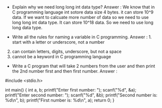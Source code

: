 - Explain why we need long long int data type?
  Answer : We know that in C programming language int sotore data size 4 bytes. it can store 10^9 data. If we want to calcuate more number of data so we need to use long long int data type. It can store 10^18 data. So we need to use long long data type.

- Write all the rules for naming a variable in C programming.
  Answer : 1. start with a letter or underscore, not a number

2. can contain letters, digits, underscore, but not a space
3. cannot be a keyword in C programming language

- Write a C program that will take 2 numbers from the user and then print the 2nd number first and then first number.
  Answer :

#include <stdio.h>

int main()
{
int a, b;
printf("Enter first number: ");
scanf("%d", &a);
printf("Enter second number: ");
scanf("%d", &b);
printf("Second number is: %d\n", b);
printf("First number is: %d\n", a);
return 0;
}
